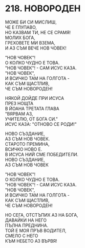 # 218. НОВОРОДЕН  
  
МОЖЕ БИ СИ МИСЛИШ,  
ЧЕ Е ГЛУПАВО,  
НО КАЗВАМ ТИ, НЕ СЕ СРАМЯ!  
МОЛИХ БОГА,  
ГРЕХОВЕТЕ МИ ВЗЕМА,  
И АЗ СЪМ ВЕЧЕ НОВ ЧОВЕК!  
  
"НОВ ЧОВЕК"!  
О КОЛКО ЧУДНО Е ТОВА.  
"НОВ ЧОВЕК"! - САМ ИСУС КАЗА.  
"НОВ ЧОВЕК",  
И ВСИЧКО ТАМ НА ГОЛГОТА -  
КАК СЪМ ЩАСТЛИВ,  
ЧЕ СЪМ НОВОРОДЕН!  
  
НЯКОЙ ДОЙДЕ ПРИ ИСУСА  
ПРЕЗ НОЩТА  
В ЙОАНА ТРЕТАТА ГЛАВА  
"ВЯРВАМ АЗ,  
УЧИТЕЛЮ, ОТ БОГА СИ."  
ИСУС КАЗА: "ОТНОВО СЕ РОДИ!"  
  
НОВО СЪЗДАНИЕ,  
АЗ СЪМ НОВ ЧОВЕК.  
СТАРОТО ПРЕМИНА,  
ВСИЧКО НОВО Е.  
В ИСУСА НИЙ СМЕ ПОБЕДИТЕЛИ.  
НОВО СЪЗДАНИЕ,  
АЗ СЪМ НОВ ЧОВЕК  
  
"НОВ ЧОВЕК"!  
О КОЛКО ЧУДНО Е ТОВА.  
"НОВ ЧОВЕК"! - САМ ИСУС КАЗА.  
"НОВ ЧОВЕК",  
И ВСИЧКО ТАМ НА ГОЛГОТА -  
КАК СЪМ ЩАСТЛИВ,  
ЧЕ СЪМ НОВОРОДЕН!  
  
НО СЕГА, ОТСТЪПИХ АЗ НА БОГА,  
ДАВАЙКИ НА НЕГО  
ПЪЛНА ПРЕДНИНА.  
ТОЙ Е МОЯ ПРЪВ ВОДИТЕЛ,  
СМЕЛО С НЕГО  
КЪМ НЕБЕТО АЗ ВЪРВЯ!  


<DownloadsButton pdf="/pdf/218-novoroden.pdf" />

<DownloadChordsButton pdf="/chords/218-novoroden_akord.pdf"/>
